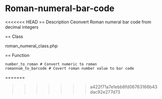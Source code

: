 # Roman-numeral-bar-code

<<<<<<< HEAD
== Description
Ceonvert Roman numeral bar code from decimal integers

== Class

roman_numeral_class.php

== Function 

	number_to_roman # Convert numeric to roman 
	romannum_to_barcode # Covert roman number value to bar code
=======
>>>>>>> a422f71a7e1ebb8fd06763166b43dac92e277d73
